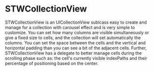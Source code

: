 # STWCollectionView

STWCollectionView is an UICollectionView sublcass easy to create and manage for a collection with carousel effect and is very simple to customize.
You can set how many columns are visible simultaneously or give a fixed size to cells, and the collection will set automatically the columns.
You can set the space between the cells and the vertical and horizontal padding than you can see a bit of the adjacent cells.
Further, STWCollectionView has a delegate to better manage cells during the scrolling phase such as: the cell's currently visible indexPaths and their percentage of positioning based on the center.
